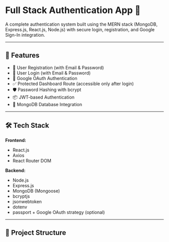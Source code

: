 # Full Stack Authentication App 🚀

A complete authentication system built using the MERN stack (MongoDB, Express.js, React.js, Node.js) with secure login, registration, and Google Sign-In integration.

---

## 📌 Features

- 🔐 User Registration (with Email & Password)  
- 🔐 User Login (with Email & Password)  
- 🔐 Google OAuth Authentication  
- ✅ Protected Dashboard Route (accessible only after login)  
- 🛡️ Password Hashing with bcrypt  
- 📦 JWT-based Authentication  
- 💾 MongoDB Database Integration  

---

## 🛠️ Tech Stack

**Frontend:**  
- React.js  
- Axios  
- React Router DOM  

**Backend:**  
- Node.js  
- Express.js  
- MongoDB (Mongoose)  
- bcryptjs  
- jsonwebtoken  
- dotenv  
- passport + Google OAuth strategy (optional)  

---

## 📁 Project Structure

